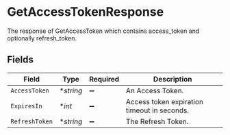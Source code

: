 # GetAccessTokenResponse

The response of GetAccessToken which contains access_token and optionally refresh_token.


## Fields

| Field                                       | Type                                        | Required                                    | Description                                 |
| ------------------------------------------- | ------------------------------------------- | ------------------------------------------- | ------------------------------------------- |
| `AccessToken`                               | **string*                                   | :heavy_minus_sign:                          | An Access Token.                            |
| `ExpiresIn`                                 | **int*                                      | :heavy_minus_sign:                          | Access token expiration timeout in seconds. |
| `RefreshToken`                              | **string*                                   | :heavy_minus_sign:                          | The Refresh Token.                          |